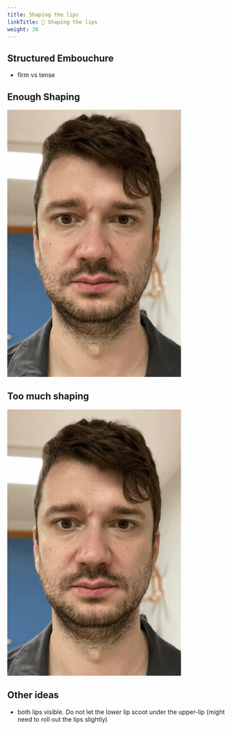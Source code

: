 ```yaml
---
title: Shaping the lips
linkTitle: 🔴 Shaping the lips
weight: 30
---
```


## Structured Embouchure
- firm vs tense


## Enough Shaping

![enough shaping](./good.gif)

## Too much shaping

![too much shaping](./too-much.gif)

## Other ideas

- both lips visible. Do not let the lower lip scoot under the upper-lip (might need to roll out the lips slightly)
